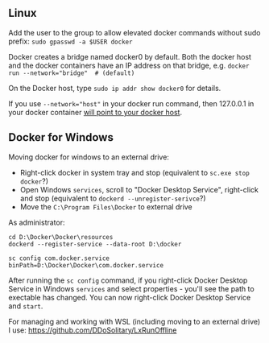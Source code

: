 ## Linux

Add the user to the group to allow elevated docker commands without sudo prefix: `sudo gpasswd -a $USER docker`

Docker creates a bridge named docker0 by default. Both the docker host and the docker containers have an IP address on that bridge, e.g. `docker run --network="bridge"  # (default)`

On the Docker host, type `sudo ip addr show docker0` for details.

If you use `--network="host"` in your docker run command, then 127.0.0.1 in your docker container [will point to your docker host](https://stackoverflow.com/a/24326540).


## Docker for Windows

Moving docker for windows to an external drive:

- Right-click docker in system tray and stop (equivalent to `sc.exe stop docker`?)
- Open Windows `services`, scroll to "Docker Desktop Service", right-click and stop (equivalent to `dockerd --unregister-serivce`?)
- Move the `C:\Program Files\Docker` to external drive

As administrator:
```
cd D:\Docker\Docker\resources
dockerd --register-service --data-root D:\docker

sc config com.docker.service binPath=D:\Docker\Docker\com.docker.service
```

After running the `sc config` command, if you right-click Docker Desktop Service in Windows `services` and select properties - you'll see the path to exectable has changed.  You can now right-click Docker Desktop Service and `start`.

For managing and working with WSL (including moving to an external drive) I use: https://github.com/DDoSolitary/LxRunOffline
